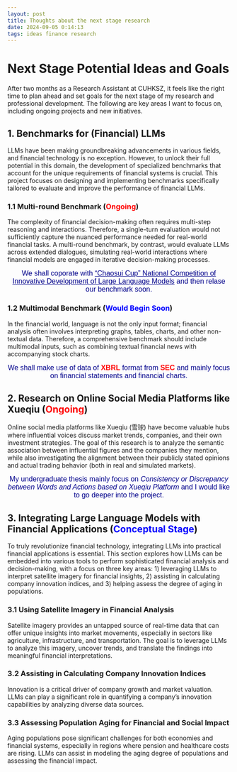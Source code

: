 ```yaml
---
layout: post
title: Thoughts about the next stage research
date: 2024-09-05 0:14:13
tags: ideas finance research
---
```


# Next Stage Potential Ideas and Goals

After two months as a Research Assistant at CUHKSZ, it feels like the right time to plan ahead and set goals for the next stage of my research and professional development. The following are key areas I want to focus on, including ongoing projects and new initiatives.

## 1. Benchmarks for (Financial) LLMs

LLMs have been making groundbreaking advancements in various fields, and financial technology is no exception. However, to unlock their full potential in this domain, the development of specialized benchmarks that account for the unique requirements of financial systems is crucial. This project focuses on designing and implementing benchmarks specifically tailored to evaluate and improve the performance of financial LLMs.


### 1.1 Multi-round Benchmark (<span style="color: red;">Ongoing</span>)

The complexity of financial decision-making often requires multi-step reasoning and interactions. Therefore, a single-turn evaluation would not sufficiently capture the nuanced performance needed for real-world financial tasks. A multi-round benchmark, by contrast, would evaluate LLMs across extended dialogues, simulating real-world interactions where financial models are engaged in iterative decision-making processes. 

<div style="font-size: medium; text-align: center; font-family: 'Arial', sans-serif; color: darkblue">We shall coporate with <a href="http://llmeval.org.cn/industry_UCF_Bench" style="color: darkblue;">“Chaosui Cup” National Competition of Innovative Development of Large Language Models</a> and then relase our benchmark soon.</div>

### 1.2 Multimodal Benchmark (<span style="color: blue;">Would Begin Soon</span>)

In the financial world, language is not the only input format; financial analysis often involves interpreting graphs, tables, charts, and other non-textual data. Therefore, a comprehensive benchmark should include multimodal inputs, such as combining textual financial news with accompanying stock charts.

<div style="font-size: medium; text-align: center; font-family: 'Arial', sans-serif; color: darkblue">We shall make use of data of <strong style="font-size: medium; text-align: center; font-family: 'Arial', sans-serif; color: red">XBRL</strong> format from <strong style="font-size: medium; text-align: center; font-family: 'Arial', sans-serif; color: red">SEC</strong> and mainly focus on financial statements and financial charts.</div>

## 2. Research on Online Social Media Platforms like Xueqiu (<span style="color: red;">Ongoing</span>)

Online social media platforms like Xueqiu (雪球) have become valuable hubs where influential voices  discuss market trends, companies, and their own investment strategies. The goal of this research is to analyze the semantic association between influential figures  and the companies they mention, while also investigating the alignment between their publicly stated opinions and actual trading behavior (both in real and simulated markets).

<div style="font-size: medium; text-align: center; font-family: 'Arial', sans-serif; color: darkblue">My undergraduate thesis mainly focus on  <em>Consistency or Discrepancy between Words and Actions based on Xueqiu Platform</em> and I would like to go deeper into the project.</div>

## 3. Integrating Large Language Models with Financial Applications (<span style="color: blue;">Conceptual Stage</span>)

To truly revolutionize financial technology, integrating LLMs into practical financial applications is essential. This section explores how LLMs can be embedded into various tools to perform sophisticated financial analysis and decision-making, with a focus on three key areas: 1) leveraging LLMs to interpret satellite imagery for financial insights, 2) assisting in calculating company innovation indices, and 3) helping assess the degree of aging in populations.

### 3.1 Using Satellite Imagery in Financial Analysis

Satellite imagery provides an untapped source of real-time data that can offer unique insights into market movements, especially in sectors like agriculture, infrastructure, and transportation. The goal is to leverage LLMs to analyze this imagery, uncover trends, and translate the findings into meaningful financial interpretations.


### 3.2 Assisting in Calculating Company Innovation Indices

Innovation is a critical driver of company growth and market valuation. LLMs can play a significant role in quantifying a company’s innovation capabilities by analyzing diverse data sources.


### 3.3 Assessing Population Aging for Financial and Social Impact

Aging populations pose significant challenges for both economies and financial systems, especially in regions where pension and healthcare costs are rising. LLMs can assist in modeling the aging degree of populations and assessing the financial impact.







